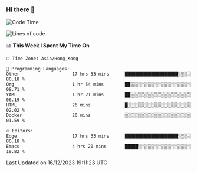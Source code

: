 ### Hi there 👋

<!--
**nicehiro/nicehiro** is a ✨ _special_ ✨ repository because its `README.md` (this file) appears on your GitHub profile.

Here are some ideas to get you started:

- 🔭 I’m currently working on ...
- 🌱 I’m currently learning ...
- 👯 I’m looking to collaborate on ...
- 🤔 I’m looking for help with ...
- 💬 Ask me about ...
- 📫 How to reach me: ...
- 😄 Pronouns: ...
- ⚡ Fun fact: ...
-->

<!--START_SECTION:waka-->
![Code Time](http://img.shields.io/badge/Code%20Time-156%20hrs-blue)

![Lines of code](https://img.shields.io/badge/From%20Hello%20World%20I%27ve%20Written-2.6%20million%20lines%20of%20code-blue)

📊 **This Week I Spent My Time On** 

```text
🕑︎ Time Zone: Asia/Hong_Kong

💬 Programming Languages: 
Other                    17 hrs 33 mins      ████████████████████░░░░░   80.18 % 
Org                      1 hr 54 mins        ██░░░░░░░░░░░░░░░░░░░░░░░   08.71 % 
YAML                     1 hr 21 mins        ██░░░░░░░░░░░░░░░░░░░░░░░   06.19 % 
HTML                     26 mins             █░░░░░░░░░░░░░░░░░░░░░░░░   02.02 % 
Docker                   20 mins             ░░░░░░░░░░░░░░░░░░░░░░░░░   01.59 % 

🔥 Editors: 
Edge                     17 hrs 33 mins      ████████████████████░░░░░   80.18 % 
Emacs                    4 hrs 20 mins       █████░░░░░░░░░░░░░░░░░░░░   19.82 % 
```


 Last Updated on 16/12/2023 19:11:23 UTC
<!--END_SECTION:waka-->
